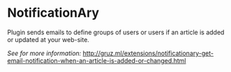 # NotificationAry

Plugin sends emails to define groups of users or users if an article is added or updated at your web-site.

*See for more information:* http://gruz.ml/extensions/notificationary-get-email-notification-when-an-article-is-added-or-changed.html
